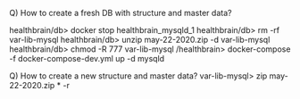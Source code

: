 Q) How to create a fresh DB with structure and master data?

healthbrain/db> docker stop healthbrain_mysqld_1
healthbrain/db> rm -rf var-lib-mysql
healthbrain/db> unzip may-22-2020.zip -d var-lib-mysql
healthbrain/db> chmod -R 777 var-lib-mysql
/healthbrain> docker-compose -f docker-compose-dev.yml up -d mysqld 

Q) How to create a new structure and master data?
var-lib-mysql> zip may-22-2020.zip * -r